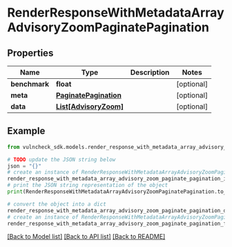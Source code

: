 # RenderResponseWithMetadataArrayAdvisoryZoomPaginatePagination


## Properties

Name | Type | Description | Notes
------------ | ------------- | ------------- | -------------
**benchmark** | **float** |  | [optional] 
**meta** | [**PaginatePagination**](PaginatePagination.md) |  | [optional] 
**data** | [**List[AdvisoryZoom]**](AdvisoryZoom.md) |  | [optional] 

## Example

```python
from vulncheck_sdk.models.render_response_with_metadata_array_advisory_zoom_paginate_pagination import RenderResponseWithMetadataArrayAdvisoryZoomPaginatePagination

# TODO update the JSON string below
json = "{}"
# create an instance of RenderResponseWithMetadataArrayAdvisoryZoomPaginatePagination from a JSON string
render_response_with_metadata_array_advisory_zoom_paginate_pagination_instance = RenderResponseWithMetadataArrayAdvisoryZoomPaginatePagination.from_json(json)
# print the JSON string representation of the object
print(RenderResponseWithMetadataArrayAdvisoryZoomPaginatePagination.to_json())

# convert the object into a dict
render_response_with_metadata_array_advisory_zoom_paginate_pagination_dict = render_response_with_metadata_array_advisory_zoom_paginate_pagination_instance.to_dict()
# create an instance of RenderResponseWithMetadataArrayAdvisoryZoomPaginatePagination from a dict
render_response_with_metadata_array_advisory_zoom_paginate_pagination_from_dict = RenderResponseWithMetadataArrayAdvisoryZoomPaginatePagination.from_dict(render_response_with_metadata_array_advisory_zoom_paginate_pagination_dict)
```
[[Back to Model list]](../README.md#documentation-for-models) [[Back to API list]](../README.md#documentation-for-api-endpoints) [[Back to README]](../README.md)


